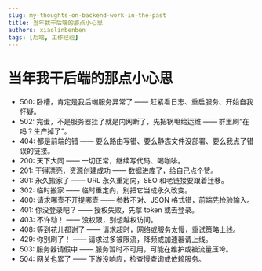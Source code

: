 ```yaml
---
slug: my-thoughts-on-backend-work-in-the-past
title: 当年我干后端的那点小心思
authors: xiaolinbenben
tags: [后端, 工作经验]
---
```

# 当年我干后端的那点小心思
- 500: 卧槽，肯定是我后端服务异常了 —— 赶紧看日志、重启服务、开始自我怀疑。
- 502: 完蛋，不是服务器挂了就是内网断了，先把锅甩给运维 —— 群里刷“在吗？生产掉了”。
- 404: 都是前端的错 —— 要么路由写错、要么静态文件没部署、要么我点了错误的链接。
- 200: 天下大同 —— 一切正常，继续写代码、喝咖啡。
- 201: 干得漂亮，资源创建成功 —— 数据进库了，给自己点个赞。
- 301: 永久搬家了 —— URL 永久重定向，SEO 和老链接要跟着迁移。
- 302: 临时搬家 —— 临时重定向，别把它当成永久改变。
- 400: 请求哪壶不开提哪壶 —— 参数不对、JSON 格式错，前端先检验输入。
- 401: 你没登录吧？ —— 授权失败，先拿 token 或去登录。
- 403: 不许动！ —— 没权限，别想越权访问。
- 408: 等到花儿都谢了 —— 请求超时，网络或服务太慢，重试策略上线。
- 429: 你别刷了！ —— 请求过多被限流，降频或加速器请上线。
- 503: 服务器请假中 —— 服务暂时不可用，可能在维护或被流量压垮。
- 504: 网关也累了 —— 下游没响应，检查慢查询或依赖服务。